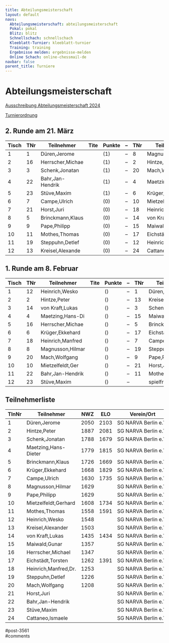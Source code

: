 ```yaml
---
title: Abteilungsmeisterschaft 
layout: default
navs:
  Abteilungsmeisterschaft: abteilungsmeisterschaft
  Pokal: pokal
  Blitz: blitz
  Schnellschach: schnellschach
  Kleeblatt-Turnier: kleeblatt-turnier
  Training: training
  Ergebnisse melden: ergebnisse-melden
  Online Schach: online-chessmail-de
navbar: false
parent_title: Turniere
---
```

<div class="post-3561 page type-page status-publish hentry" id="post-3561">
<h1 class="entry-title">Abteilungsmeisterschaft</h1>
<div class="entry-content">
<p><a href="http://www.narva-schach.de/wordpress/wp-content/uploads/2023/12/Abteilungsmeisterschaft-2024.pdf">Ausschreibung Abteilungsmeisterschaft 2024</a></p>
<p><a href="http://www.narva-schach.de/wordpress/wp-content/uploads/2020/01/Turnierordnung.pdf">Turnierordnung</a></p>
<h2>2. Runde am 21. März</h2>
<table class="clean swiss footable">
<thead>
<tr>
<th>Tisch</th>
<th>TNr</th>
<th>Teilnehmer</th>
<th>Tite</th>
<th>Punkte</th>
<th>–</th>
<th>TNr</th>
<th>Teilnehmer</th>
<th>Tite</th>
<th>Punkte</th>
<th>Ergebnis</th>
<th>At</th>
</tr>
</thead>
<tbody>
<tr>
<td>1</td>
<td>1</td>
<td>Düren,Jerome</td>
<td></td>
<td>(1)</td>
<td>–</td>
<td>8</td>
<td>Magnusson,Hilmar</td>
<td></td>
<td>(1)</td>
<td> –</td>
<td></td>
</tr>
<tr>
<td>2</td>
<td>16</td>
<td>Herrscher,Michae</td>
<td></td>
<td>(1)</td>
<td>–</td>
<td>2</td>
<td>Hintze,Peter</td>
<td></td>
<td>(1)</td>
<td> –</td>
<td></td>
</tr>
<tr>
<td>3</td>
<td>3</td>
<td>Schenk,Jonatan</td>
<td></td>
<td>(1)</td>
<td>–</td>
<td>20</td>
<td>Mach,Wolfgang</td>
<td></td>
<td>(1)</td>
<td> –</td>
<td></td>
</tr>
<tr>
<td>4</td>
<td>22</td>
<td>Bahr,Jan-Hendrik</td>
<td></td>
<td>(1)</td>
<td>–</td>
<td>4</td>
<td>Maetzing,Hans-Di</td>
<td></td>
<td>(1)</td>
<td> –</td>
<td></td>
</tr>
<tr>
<td>5</td>
<td>23</td>
<td>Stüve,Maxim</td>
<td></td>
<td>(1)</td>
<td>–</td>
<td>6</td>
<td>Krüger,Ekkehard</td>
<td></td>
<td>(1)</td>
<td> –</td>
<td></td>
</tr>
<tr>
<td>6</td>
<td>7</td>
<td>Campe,Ulrich</td>
<td></td>
<td>(0)</td>
<td>–</td>
<td>10</td>
<td>Mietzelfeldt,Ger</td>
<td></td>
<td>(0)</td>
<td> –</td>
<td></td>
</tr>
<tr>
<td>7</td>
<td>21</td>
<td>Horst,Juri</td>
<td></td>
<td>(0)</td>
<td>–</td>
<td>18</td>
<td>Heinrich,Manfred</td>
<td></td>
<td>(0)</td>
<td> –</td>
<td></td>
</tr>
<tr>
<td>8</td>
<td>5</td>
<td>Brinckmann,Klaus</td>
<td></td>
<td>(0)</td>
<td>–</td>
<td>14</td>
<td>von Kraft,Lukas</td>
<td></td>
<td>(0)</td>
<td>½ – ½</td>
<td>22.2.</td>
</tr>
<tr>
<td>9</td>
<td>9</td>
<td>Pape,Philipp</td>
<td></td>
<td>(0)</td>
<td>–</td>
<td>15</td>
<td>Maiwald,Gunar</td>
<td></td>
<td>(0)</td>
<td> –</td>
<td></td>
</tr>
<tr>
<td>10</td>
<td>11</td>
<td>Mothes,Thomas</td>
<td></td>
<td>(0)</td>
<td>–</td>
<td>17</td>
<td>Eichstädt,Torste</td>
<td></td>
<td>(0)</td>
<td> –</td>
<td></td>
</tr>
<tr>
<td>11</td>
<td>19</td>
<td>Steppuhn,Detlef</td>
<td></td>
<td>(0)</td>
<td>–</td>
<td>12</td>
<td>Heinrich,Wesko</td>
<td></td>
<td>(0)</td>
<td> –</td>
<td></td>
</tr>
<tr>
<td>12</td>
<td>13</td>
<td>Kreisel,Alexande</td>
<td></td>
<td>(0)</td>
<td>–</td>
<td>24</td>
<td>Cattaneo,Ismaele</td>
<td></td>
<td>(0)</td>
<td> –</td>
<td></td>
</tr>
</tbody>
</table>
<h2>1. Runde am 8. Februar</h2>
<table class="clean swiss footable" id="runde1">
<thead>
<tr>
<th>Tisch</th>
<th>TNr</th>
<th data-hide="none">Teilnehmer</th>
<th>Tite</th>
<th>Punkte</th>
<th>–</th>
<th>TNr</th>
<th>Teilnehmer</th>
<th>Tite</th>
<th>Punkte</th>
<th>Ergebnis</th>
<th>At</th>
</tr>
</thead>
<tbody>
<tr>
<td>1</td>
<td>12</td>
<td>Heinrich,Wesko</td>
<td></td>
<td>()</td>
<td>–</td>
<td>1</td>
<td>Düren,Jerome</td>
<td></td>
<td>()</td>
<td>0 – 1</td>
<td></td>
</tr>
<tr>
<td>2</td>
<td>2</td>
<td>Hintze,Peter</td>
<td></td>
<td>()</td>
<td>–</td>
<td>13</td>
<td>Kreisel,Alexande</td>
<td></td>
<td>()</td>
<td>1 – 0</td>
<td></td>
</tr>
<tr>
<td>3</td>
<td>14</td>
<td>von Kraft,Lukas</td>
<td></td>
<td>()</td>
<td>–</td>
<td>3</td>
<td>Schenk,Jonatan</td>
<td></td>
<td>()</td>
<td>0 – 1</td>
<td></td>
</tr>
<tr>
<td>4</td>
<td>4</td>
<td>Maetzing,Hans-Di</td>
<td></td>
<td>()</td>
<td>–</td>
<td>15</td>
<td>Maiwald,Gunar</td>
<td></td>
<td>()</td>
<td>1 – 0</td>
<td></td>
</tr>
<tr>
<td>5</td>
<td>16</td>
<td>Herrscher,Michae</td>
<td></td>
<td>()</td>
<td>–</td>
<td>5</td>
<td>Brinckmann,Klaus</td>
<td></td>
<td>()</td>
<td>1 – 0</td>
<td></td>
</tr>
<tr>
<td>6</td>
<td>6</td>
<td>Krüger,Ekkehard</td>
<td></td>
<td>()</td>
<td>–</td>
<td>17</td>
<td>Eichstädt,Torste</td>
<td></td>
<td>()</td>
<td>1 – 0</td>
<td>13.2.</td>
</tr>
<tr>
<td>7</td>
<td>18</td>
<td>Heinrich,Manfred</td>
<td></td>
<td>()</td>
<td>–</td>
<td>7</td>
<td>Campe,Ulrich</td>
<td></td>
<td>()</td>
<td>0 – 1</td>
<td>22.2.</td>
</tr>
<tr>
<td>8</td>
<td>8</td>
<td>Magnusson,Hilmar</td>
<td></td>
<td>()</td>
<td>–</td>
<td>19</td>
<td>Steppuhn,Detlef</td>
<td></td>
<td>()</td>
<td>1 – 0</td>
<td>13.2.</td>
</tr>
<tr>
<td>9</td>
<td>20</td>
<td>Mach,Wolfgang</td>
<td></td>
<td>()</td>
<td>–</td>
<td>9</td>
<td>Pape,Philipp</td>
<td></td>
<td>()</td>
<td>1 – 0</td>
<td></td>
</tr>
<tr>
<td>10</td>
<td>10</td>
<td>Mietzelfeldt,Ger</td>
<td></td>
<td>()</td>
<td>–</td>
<td>21</td>
<td>Horst,Juri</td>
<td></td>
<td>()</td>
<td> –</td>
<td>29.2.</td>
</tr>
<tr>
<td>11</td>
<td>22</td>
<td>Bahr,Jan-Hendrik</td>
<td></td>
<td>()</td>
<td>–</td>
<td>11</td>
<td>Mothes,Thomas</td>
<td></td>
<td>()</td>
<td>1 – 0</td>
<td></td>
</tr>
<tr>
<td>12</td>
<td>23</td>
<td>Stüve,Maxim</td>
<td></td>
<td>()</td>
<td>–</td>
<td></td>
<td>spielfrei</td>
<td></td>
<td>()</td>
<td> –</td>
<td></td>
</tr>
</tbody>
</table>
<h2>Teilnehmerliste</h2>
<table class="clean swiss footable">
<thead>
<tr>
<th>TlnNr</th>
<th>Teilnehmer</th>
<th>NWZ</th>
<th>ELO</th>
<th>Verein/Ort</th>
</tr>
</thead>
<tbody>
<tr>
<td>1</td>
<td>Düren,Jerome</td>
<td>2050</td>
<td>2103</td>
<td>SG NARVA Berlin e.V.</td>
</tr>
<tr>
<td>2</td>
<td>Hintze,Peter</td>
<td>1887</td>
<td>2081</td>
<td>SG NARVA Berlin e.V.</td>
</tr>
<tr>
<td>3</td>
<td>Schenk,Jonatan</td>
<td>1788</td>
<td>1679</td>
<td>SG NARVA Berlin e.V.</td>
</tr>
<tr>
<td>4</td>
<td>Maetzing,Hans-Dieter</td>
<td>1779</td>
<td>1815</td>
<td>SG NARVA Berlin e.V.</td>
</tr>
<tr>
<td>5</td>
<td>Brinckmann,Klaus</td>
<td>1726</td>
<td>1669</td>
<td>SG NARVA Berlin e.V.</td>
</tr>
<tr>
<td>6</td>
<td>Krüger,Ekkehard</td>
<td>1668</td>
<td>1829</td>
<td>SG NARVA Berlin e.V.</td>
</tr>
<tr>
<td>7</td>
<td>Campe,Ulrich</td>
<td>1630</td>
<td>1735</td>
<td>SG NARVA Berlin e.V.</td>
</tr>
<tr>
<td>8</td>
<td>Magnusson,Hilmar</td>
<td>1629</td>
<td></td>
<td>SG NARVA Berlin e.V.</td>
</tr>
<tr>
<td>9</td>
<td>Pape,Philipp</td>
<td>1629</td>
<td></td>
<td>SG NARVA Berlin e.V.</td>
</tr>
<tr>
<td>10</td>
<td>Mietzelfeldt,Gerhard</td>
<td>1608</td>
<td>1734</td>
<td>SG NARVA Berlin e.V.</td>
</tr>
<tr>
<td>11</td>
<td>Mothes,Thomas</td>
<td>1558</td>
<td>1591</td>
<td>SG NARVA Berlin e.V.</td>
</tr>
<tr>
<td>12</td>
<td>Heinrich,Wesko</td>
<td>1548</td>
<td></td>
<td>SG NARVA Berlin e.V.</td>
</tr>
<tr>
<td>13</td>
<td>Kreisel,Alexander</td>
<td>1503</td>
<td></td>
<td>SG NARVA Berlin e.V.</td>
</tr>
<tr>
<td>14</td>
<td>von Kraft,Lukas</td>
<td>1435</td>
<td>1434</td>
<td>SG NARVA Berlin e.V.</td>
</tr>
<tr>
<td>15</td>
<td>Maiwald,Gunar</td>
<td>1357</td>
<td></td>
<td>SG NARVA Berlin e.V.</td>
</tr>
<tr>
<td>16</td>
<td>Herrscher,Michael</td>
<td>1347</td>
<td></td>
<td>SG NARVA Berlin e.V.</td>
</tr>
<tr>
<td>17</td>
<td>Eichstädt,Torsten</td>
<td>1262</td>
<td>1391</td>
<td>SG NARVA Berlin e.V.</td>
</tr>
<tr>
<td>18</td>
<td>Heinrich,Manfred,Dr.</td>
<td>1253</td>
<td></td>
<td>SG NARVA Berlin e.V.</td>
</tr>
<tr>
<td>19</td>
<td>Steppuhn,Detlef</td>
<td>1226</td>
<td></td>
<td>SG NARVA Berlin e.V.</td>
</tr>
<tr>
<td>20</td>
<td>Mach,Wolfgang</td>
<td>1208</td>
<td></td>
<td>SG NARVA Berlin e.V.</td>
</tr>
<tr>
<td>21</td>
<td>Horst,Juri</td>
<td></td>
<td></td>
<td>SG NARVA Berlin e.V.</td>
</tr>
<tr>
<td>22</td>
<td>Bahr,Jan-Hendrik</td>
<td></td>
<td></td>
<td>SG NARVA Berlin e.V.</td>
</tr>
<tr>
<td>23</td>
<td>Stüve,Maxim</td>
<td></td>
<td></td>
<td>SG NARVA Berlin e.V.</td>
</tr>
<tr>
<td>24</td>
<td>Cattaneo,Ismaele</td>
<td></td>
<td></td>
<td>SG NARVA Berlin e.V.</td>
</tr>
</tbody>
</table>
<p><script>/*<!--*/ jQuery('th:contains("Teilnehmer")').attr("data-hide","none"); jQuery('th:contains("Ergebnis")').attr("data-hide","none"); jQuery('th:contains("Tisch")').attr("data-hide","tablet,phone"); jQuery('th:contains("TNr")').attr("data-hide","tablet,phone"); jQuery('th:contains("Tite")').attr("data-hide","tablet,phone"); //--></script></p>
</div><!-- .entry-content -->
</div> #post-3561 
<div id="comments">
</div> #comments 
